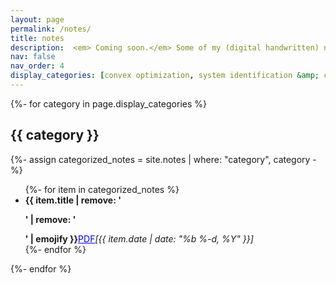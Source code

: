 ```yaml
---
layout: page
permalink: /notes/
title: notes
description:  <em> Coming soon.</em> Some of my (digital handwritten) notes on topics I've been learning since the beginning of my PhD in 2020.
nav: false
nav_order: 4
display_categories: [convex optimization, system identification &amp; control, nonsmooth optimization, neural networks, nonlinear programming]
---
```


{%- for category in page.display_categories %}
<h2 class="category">{{ category }}</h2>
{%- assign categorized_notes = site.notes | where: "category", category -%}
<ul>
{%- for item in categorized_notes %}
    <li>  <strong>{{ item.title | remove: '<p>' | remove: '</p>' | emojify }}</strong><a href="{{ item.pdf | prepend: '/assets/pdf/' | relative_url }}" class="btn btn-sm z-depth-1" role="button" style="color:blue;" target="_blank">PDF</a><em>[{{ item.date | date: "%b %-d, %Y" }}]</em> </li>
{%- endfor %}
</ul>
{%- endfor %}